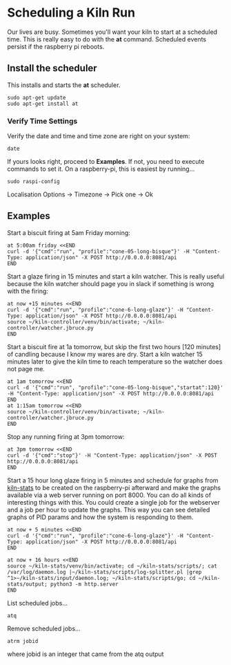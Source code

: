 Scheduling a Kiln Run
=====================

Our lives are busy. Sometimes you'll want your kiln to start at a scheduled time. This is really easy to do with the **at** command. Scheduled events persist if the raspberry pi reboots.

## Install the scheduler

This installs and starts the **at** scheduler.

    sudo apt-get update
    sudo apt-get install at

### Verify Time Settings

Verify the date and time and time zone are right on your system:

    date

If yours looks right, proceed to **Examples**. If not, you need to execute commands to set it. On a raspberry-pi, this is easiest by running...

    sudo raspi-config

Localisation Options -> Timezone -> Pick one -> Ok


## Examples

Start a biscuit firing at 5am Friday morning:

    at 5:00am friday <<END
    curl -d '{"cmd":"run", "profile":"cone-05-long-bisque"}' -H "Content-Type: application/json" -X POST http://0.0.0.0:8081/api
    END

Start a glaze firing in 15 minutes and start a kiln watcher. This is really useful because the kiln watcher should page you in slack if something is wrong with the firing:

    at now +15 minutes <<END
    curl -d '{"cmd":"run", "profile":"cone-6-long-glaze"}' -H "Content-Type: application/json" -X POST http://0.0.0.0:8081/api
    source ~/kiln-controller/venv/bin/activate; ~/kiln-controller/watcher.jbruce.py
    END

Start a biscuit fire at 1a tomorrow, but skip the first two hours [120 minutes] of candling because I know my wares are dry. Start a kiln watcher 15 minutes later to give the kiln time to reach temperature so the watcher does not page me. 

    at 1am tomorrow <<END
    curl -d '{"cmd":"run", "profile":"cone-05-long-bisque","startat":120}' -H "Content-Type: application/json" -X POST http://0.0.0.0:8081/api
    END
    at 1:15am tomorrow <<END
    source ~/kiln-controller/venv/bin/activate; ~/kiln-controller/watcher.jbruce.py
    END

Stop any running firing at 3pm tomorrow:

    at 3pm tomorrow <<END
    curl -d '{"cmd":"stop"}' -H "Content-Type: application/json" -X POST http://0.0.0.0:8081/api
    END

Start a 15 hour long glaze firing in 5 minutes and schedule for graphs from [kiln-stats](https://github.com/jbruce12000/kiln-stats) to be created on the raspberry-pi afterward and make the graphs available via a web server running on port 8000. You can do all kinds of interesting things with this. You could create a single job for the webserver and a job per hour to update the graphs. This way you can see detailed graphs of PID params and how the system is responding to them.

    at now + 5 minutes <<END
    curl -d '{"cmd":"run", "profile":"cone-6-long-glaze"}' -H "Content-Type: application/json" -X POST http://0.0.0.0:8081/api
    END 

    at now + 16 hours <<END
    source ~/kiln-stats/venv/bin/activate; cd ~/kiln-stats/scripts/; cat /var/log/daemon.log |~/kiln-stats/scripts/log-splitter.pl |grep ^1>~/kiln-stats/input/daemon.log; ~/kiln-stats/scripts/go; cd ~/kiln-stats/output; python3 -m http.server
    END

List scheduled jobs...

    atq

Remove scheduled jobs...
 
    atrm jobid

where jobid is an integer that came from the atq output
